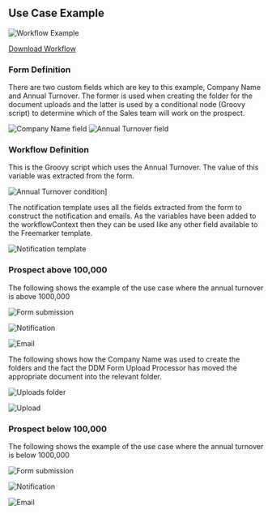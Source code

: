 ## Use Case Example

![Workflow Example](images/workflow-screenshot.png)

[Download Workflow](onboarding.xml "download")

### Form Definition

There are two custom fields which are key to this example, Company Name and Annual Turnover. The former is used when
creating the folder for the document uploads and the latter is used by a conditional node (Groovy script) to determine
which of the Sales team will work on the prospect.

![Company Name field](images/company-name-form-field.png)
![Annual Turnover field](images/annual-turnover-form-field.png)

### Workflow Definition

This is the Groovy script which uses the Annual Turnover. The value of this variable was extracted from the form.

![Annual Turnover condition](images/annual-turnover-condition.png)]

The notification template uses all the fields extracted from the form to construct the notification and emails. As the
variables have been added to the workflowContext then they can be used like any other field available to the Freemarker
template.

![Notification template](images/notification-template.png)

### Prospect above 100,000

The following shows the example of the use case where the annual turnover is above 1000,000

![Form submission](images/hermes-form-submission.png)

![Notification](images/hermes-notification.png)

![Email](images/hermes-email.png)

The following shows how the Company Name was used to create the folders and the fact the DDM Form Upload Processor has
moved the appropriate document into the relevant folder.

![Uploads folder](images/uploads-folder.png)

![Upload](images/hermes-upload.png)

### Prospect below 100,000

The following shows the example of the use case where the annual turnover is below 1000,000

![Form submission](images/snacksly-form-submission.png)

![Notification](images/snacksly-notification.png)

![Email](images/snacksly-email.png)